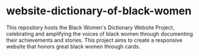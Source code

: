 # website-dictionary-of-black-women

This repository hosts the Black Women's Dictionary Website Project, celebrating and amplifying the voices of black women through documenting their achievements and stories.
This project aims to create a responsive website that honors great black women through cards. 
